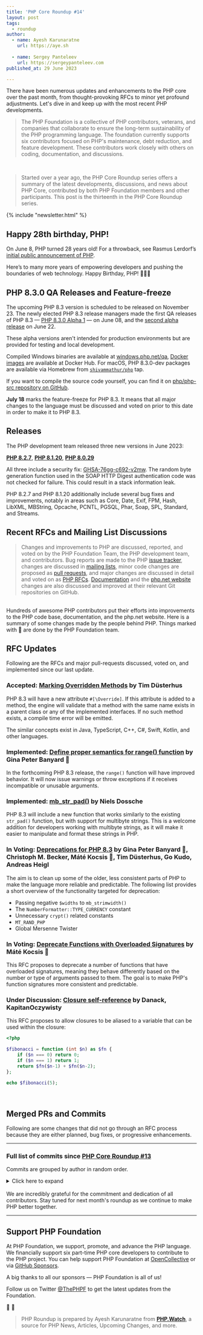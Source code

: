 ```yaml
---
title: 'PHP Core Roundup #14'
layout: post
tags:
  - roundup
author:
  - name: Ayesh Karunaratne
    url: https://aye.sh
  
  - name: Sergey Panteleev
    url: https://sergeypanteleev.com
published_at: 29 June 2023

---
```


There have been numerous updates and enhancements to the PHP core over the past month, from thought-provoking RFCs to minor yet profound adjustments. Let's dive in and keep up with the most recent PHP developments.

> The PHP Foundation is a collective of PHP contributors, veterans, and companies that collaborate to ensure the long-term sustainability of the PHP programming language. The foundation currently supports six contributors focused on PHP's maintenance, debt reduction, and feature development. These contributors work closely with others on coding, documentation, and discussions.

<br>

> Started over a year ago, the PHP Core Roundup series offers a summary of the latest developments, discussions, and news about PHP Core, contributed by both PHP Foundation members and other participants. This post is the thirteenth in the PHP Core Roundup series.

{% include "newsletter.html" %}

## Happy 28th birthday, PHP!

On June 8, PHP turned 28 years old! For a throwback, see Rasmus Lerdorf’s [initial public announcement of PHP](https://groups.google.com/g/comp.infosystems.www.authoring.cgi/c/PyJ25gZ6z7A/m/M9FkTUVDfcwJ).

Here’s to many more years of empowering developers and pushing the boundaries of web technology. Happy Birthday, PHP! 🎉🥳🎂

## PHP 8.3.0 QA Releases and Feature-freeze

The upcoming PHP 8.3 version is scheduled to be released on November 23. The newly elected PHP 8.3 release managers made the first QA releases of PHP 8.3 — [PHP&nbsp;8.3.0&nbsp;Alpha&nbsp;1](https://www.php.net/archive/2023.php#2023-06-08-3) — on June 08, and the [second alpha release](https://www.php.net/archive/2023.php#2023-06-22-1) on June 22.

These alpha versions aren't intended for production environments but are provided for testing and local development.

Compiled Windows binaries are available at [windows.php.net/qa](https://windows.php.net/qa/), [Docker images](https://hub.docker.com/_/php/tags?page=1&name=8.3.0) are available at Docker Hub. For macOS, PHP 8.3.0-dev packages are available via Homebrew from [`shivammathur/php`](https://github.com/shivammathur/homebrew-php) tap. 

If you want to compile the source code yourself, you can find it on [php/php-src repository on GitHub](https://github.com/php/php-src). 

**July 18** marks the feature-freeze for PHP 8.3. It means that all major changes to the language must be discussed and voted on prior to this date in order to make it to PHP 8.3.

## Releases

The PHP development team released three new versions in June 2023:

**[PHP 8.2.7](https://www.php.net/archive/2023.php#2023-06-08-2)**, **[PHP 8.1.20](https://www.php.net/archive/2023.php#2023-06-08-4)**, **[PHP 8.0.29](https://www.php.net/archive/2023.php#2023-06-08-1)**

All three include a security fix: [GHSA-76gg-c692-v2mw](https://github.com/php/php-src/security/advisories/GHSA-76gg-c692-v2mw). The random byte generation function used in the SOAP HTTP Digest authentication code was not checked for failure. This could result in a stack information leak.

PHP 8.2.7 and PHP 8.1.20 additionally include several bug fixes and improvements, notably in areas such as Core, Date, Exif, FPM, Hash, LibXML, MBString, Opcache, PCNTL, PGSQL, Phar, Soap, SPL, Standard, and Streams.


## Recent RFCs and Mailing List Discussions

> Changes and improvements to PHP are discussed, reported, and voted on by the PHP Foundation Team, the PHP development team, and contributors. Bug reports are made to the PHP [issue tracker](https://github.com/php/php-src/issues), changes are discussed in [mailing lists](https://www.php.net/mailing-lists.php), minor code changes are proposed as [pull requests](https://github.com/php/php-src/issues), and major changes are discussed in detail and voted on as [PHP RFCs](https://wiki.php.net/rfc). [Documentation](https://github.com/php/doc-en/) and the [php.net website](https://github.com/php/web-php) changes are also discussed and improved at their relevant Git repositories on GitHub.

<br>
Hundreds of awesome PHP contributors put their efforts into improvements to the PHP code base, documentation, and the php.net website. Here is a summary of some changes made by the people behind PHP. Things marked with 💜 are done by the PHP Foundation team.

## RFC Updates

Following are the RFCs and major pull-requests discussed, voted on, and implemented since our last update.

### Accepted: [Marking Overridden Methods](https://wiki.php.net/rfc/marking_overriden_methods) by Tim Düsterhus

PHP 8.3 will have a new attribute `#[\Override]`. If this attribute is added to a method, the engine will validate that a method with the same name exists in a parent class or any of the implemented interfaces. If no such method exists, a compile time error will be emitted.

The similar concepts exist in Java, TypeScript, C++, C#, Swift, Kotlin, and other languages.

### Implemented: [Define proper semantics for range() function](https://wiki.php.net/rfc/proper-range-semantics) by Gina Peter Banyard 💜

In the forthcoming PHP 8.3 release, the `range()` function will have improved behavior. It will now issue warnings or throw exceptions if it receives incompatible or unusable arguments.

### Implemented: [mb_str_pad()](https://wiki.php.net/rfc/mb_str_pad) by Niels Dossche

PHP 8.3 will include a new function that works similarly to the existing `str_pad()` function, but with support for multibyte strings. This is a welcome addition for developers working with multibyte strings, as it will make it easier to manipulate and format these strings in PHP.

### In Voting: [Deprecations for PHP 8.3](https://wiki.php.net/rfc/deprecations_php_8_3) by Gina Peter Banyard 💜, Christoph M. Becker, Máté Kocsis 💜, Tim Düsterhus, Go Kudo, Andreas Heigl

The aim is to clean up some of the older, less consistent parts of PHP to make the language more reliable and predictable. The following list provides a short overview of the functionality targeted for deprecation:

- Passing negative `$widths` to `mb_strimwidth()`
- The `NumberFormatter::TYPE_CURRENCY` constant
- Unnecessary `crypt()` related constants
- `MT_RAND_PHP`
- Global Mersenne Twister

### In Voting: [Deprecate Functions with Overloaded Signatures](https://wiki.php.net/rfc/deprecate_functions_with_overloaded_signatures) by Máté Kocsis 💜

This RFC proposes to deprecate a number of functions that have overloaded signatures, meaning they behave differently based on the number or type of arguments passed to them. The goal is to make PHP's function signatures more consistent and predictable.

### Under Discussion: [Closure self-reference](https://wiki.php.net/rfc/closure_self_reference) by Danack, KapitanOczywisty

This RFC proposes to allow closures to be aliased to a variable that can be used within the closure:

```php
<?php

$fibonacci = function (int $n) as $fn {
    if ($n === 0) return 0;
    if ($n === 1) return 1;
    return $fn($n-1) + $fn($n-2);
};
 
echo $fibonacci(5);
```
<br>

## Merged PRs and Commits

Following are some changes that did not go through an RFC process because they are either planned, bug fixes, or progressive enhancements.
 
---

### Full list of commits  since [PHP Core Roundup #13](/blog/2023/06/06/php-core-roundup-13/)

Commits are grouped by author in random order.

<details markdown="1">
  <summary>Click here to expand</summary>

### James Lucas
- Fix [GH-11246](https://github.com/php/php-src/issues/11246) cli/get_set_process_title in [GH-11247](https://github.com/php/php-src/pull/11247)
- Fix bug [GH-9356](https://github.com/php/php-src/issues/9356): Incomplete SAN validation of IPv6 address in [GH-11145](https://github.com/php/php-src/pull/11145)

### Gina Peter Banyard 💜
- Fix [`-Wenum-int-mismatch`] compiler warnings in [GH-11352](https://github.com/php/php-src/pull/11352)
- `ext/standard/array.c`: Optimize min/max functions for int/float in [GH-11194](https://github.com/php/php-src/pull/11194)
- `http_fopen_wrapper`: fix [`-Wanalyzer-deref-before-check`] in [810507ab1b](https://github.com/php/php-src/commit/810507ab1b)
- memory stream: fix [`-Wanalyzer-deref-before-check`] in [13ad8ef40b](https://github.com/php/php-src/commit/13ad8ef40b)
- Fix file descriptor check in [c5d7264149](https://github.com/php/php-src/commit/c5d7264149)
- Assert `zend_constant` exist in [ce724d186d](https://github.com/php/php-src/commit/ce724d186d)
- Use known `zend_string` pointer to check for equality instead of C strings in [GH-11370](https://github.com/php/php-src/pull/11370)
- Use common function for `TypeError` on illegal offset access in [GH-10544](https://github.com/php/php-src/pull/10544)
- Use more appropriate types for `php_array_walk()` function in [a02f7f24c6](https://github.com/php/php-src/commit/a02f7f24c6)
- More usage of known `zend_str` instead of C string in [GH-11381](https://github.com/php/php-src/pull/11381)
- `ext/imap`: Refactor + Update to modern property write API in [GH-11415](https://github.com/php/php-src/pull/11415)
- Remove `php_imap_list_add_object()` function in [ext/imap](https://github.com/php/php-src/commit/5d0304876f)
- Use propery API instead of `php_imap_hash_add_object()` in [ext/imap](https://github.com/php/php-src/commit/9798dc20e2)
- Cleanup custom implementation of `rfc822_write_address()` in [ext/imap](https://github.com/php/php-src/commit/0b99bc21e5)
- Do not condition on number of arguments but on pointer being set or not in [ext/imap](https://github.com/php/php-src/commit/b1dd9b8a39)
- Add const qualifier for `header_injection()` in [ext/imap](https://github.com/php/php-src/commit/b1f24e3bea)
- Refactor `imap_fetch_overview()` in [ext/imap](https://github.com/php/php-src/commit/d714ae8964)
- Narrow return type to `true` in [ext/imap](https://github.com/php/php-src/commit/cc9ab53308)
- Refactor common conditional property assignment in [ext/imap](https://github.com/php/php-src/commit/6c25257db0)
- Move range() tests to a dedicated folder in [PHP Source](https://github.com/php/php-src/commit/53829b7daf)
- Add number or str ZPP macros in [PHP Source](https://github.com/php/php-src/commit/80e90ad7ba)
- Expose `zendi_try_get_long()` function via a public API in [Zend](https://github.com/php/php-src/pull/10175)
- Define proper semantics for `range()` function in [RFC](https://github.com/php/php-src/pull/10826)

### Niels Dossche
- Fix [GH-11347](https://github.com/php/php-src/issues/11347): Memory leak when calling a static method inside an xpath query in [GH-11350](https://github.com/php/php-src/pull/11350)
- Use `zval_ptr_dtor_nogc()` for callable in `ext/xslt` in [GH-11356](https://github.com/php/php-src/pull/11356)
- Implement iteration cache, item cache and length cache for node list iteration in [GH-11330](https://github.com/php/php-src/pull/11330)
- Struct-pack `spl_dllist_object` in [5fae4b5031](https://github.com/php/php-src/commit/5fae4b5031)
- Remove dead code from `sxe_get_element_by_name()` in [c6bffff96b](https://github.com/php/php-src/commit/c6bffff96b)
- Remove double class entry variable in [795127942b](https://github.com/php/php-src/commit/795127942b)
- Use `xmlStrEqual()` instead of `!xmlStrCmp()` in [47c277bde5](https://github.com/php/php-src/commit/47c277bde5)
- No need for the double name pointer in [ed097e30f0](https://github.com/php/php-src/commit/ed097e30f0)
- Switch `DOMNodeList::item()` and `DOMNamedNodeMap::item()` to fast ZPP in [GH-11361](https://github.com/php/php-src/pull/11361)
- Fix bug [#67440](https://bugs.php.net/bug.php?id=67440): append_node of a `DOMDocumentFragment` does not reconcile namespaces in [GH-11362](https://github.com/php/php-src/pull/11362)
- Fix bug [#81642](https://bugs.php.net/bug.php?id=81642): `DOMChildNode::replaceWith()` bug when replacing a node with itself in [GH-11363](https://github.com/php/php-src/pull/11363)
- Fix bug [#77686](https://bugs.php.net/bug.php?id=77686): Removed elements are still returned by `getElementById` in [GH-11369](https://github.com/php/php-src/pull/11369)
- Use `uint32_t` for the number of nodes in [GH-11371](https://github.com/php/php-src/pull/11371)
- Let closure created from magic method accept named parameters in [GH-11364](https://github.com/php/php-src/pull/11364)
- Disable old `libxml2` hack if the version does not suffer from the bug in [GH-11379](https://github.com/php/php-src/pull/11379)
- Fix missing randomness check and insufficient random bytes for SOAP HTTP Digest in [ac4254ad76](https://github.com/php/php-src/commit/ac4254ad76)
- Fix test failure for `init_fcall_003.phpt` without opcache in [GH-11378](https://github.com/php/php-src/pull/11378)
- Remove redundant assignment on nodep->ns in [6e04050474](https://github.com/php/php-src/commit/6e04050474)
- Fix [#79700](https://bugs.php.net/bug.php?id=79700): Bad performance with namespaced nodes due to wrong libxml assumption in [GH-11376](https://github.com/php/php-src/pull/11376)
- Fix [#70359](https://bugs.php.net/bug.php?id=70359) and [#78577](https://bugs.php.net/bug.php?id=78577): segfaults with DOMNameSpaceNode in [GH-11402](https://github.com/php/php-src/pull/11402)
- Allow final modifier when using a method from a trait in [GH-11394](https://github.com/php/php-src/pull/11394)
- Get rid of return value for `php_libxml_unregister_node()` in [GH-11398](https://github.com/php/php-src/pull/11398)
- Implement [GH-8641](https://github.com/php/php-src/issues/8641): STREAM_NOTIFY_COMPLETED over HTTP never emitted in [GH-10505](https://github.com/php/php-src/pull/10505)
- Fix lifetime issue with getAttributeNodeNS() in [GH-11422](https://github.com/php/php-src/pull/11422)
- Fix "invalid state error" with cloned namespace declarations in [GH-11429](https://github.com/php/php-src/pull/11429)
- Fix [GH-11406](https://github.com/php/php-src/issues/11406): segfault with unpacking and magic method closure in [GH-11417](https://github.com/php/php-src/pull/11417)
- Fix [GH-11433](https://github.com/php/php-src/issues/11433): Unable to set CURLOPT_ACCEPT_ENCODING to NULL in [GH-11446](https://github.com/php/php-src/pull/11446)
- Fix bug [#55294](https://bugs.php.net/bug.php?id=55294) and [#47530](https://bugs.php.net/bug.php?id=47530) and [#47847](https://bugs.php.net/bug.php?id=47847): namespace reconciliation issues in [GH-11454](https://github.com/php/php-src/pull/11454)
- Fix [GH-11451](https://github.com/php/php-src/issues/11451): Invalid associative array containing duplicate keys in [GH-11453](https://github.com/php/php-src/pull/11453)
- Fix [GH-11404](https://github.com/php/php-src/issues/11404): `DOMDocument::savexml` and friends ommit `xmlns=""` declaration for null namespace, creating incorrect xml representation of the DOM in [GH-11428](https://github.com/php/php-src/pull/11428)
- [RFC] Implement `mb_str_pad()` in [GH-11284](https://github.com/php/php-src/pull/11284)
- Fix [GH-11507](https://github.com/php/php-src/issues/11507): String concatenation performance regression in 8.3 in [GH-11508](https://github.com/php/php-src/pull/11508)
- Fix interrupted CLI output causing the process to exit in [GH-11510](https://github.com/php/php-src/pull/11510)
- Fix [GH-11514](https://github.com/php/php-src/issues/11514): PHP 8.3 build fails with `--enable-mbstring` enabled in [GH-11516](https://github.com/php/php-src/pull/11516)
- Fix [GH-11498](https://github.com/php/php-src/issues/11498): SIGCHLD is not always returned from `proc_open` in [GH-11509](https://github.com/php/php-src/pull/11509)
- Fix [GH-11529](https://github.com/php/php-src/issues/11529): Crash after dealing with an Apache request in [GH-11530](https://github.com/php/php-src/pull/11530)
- Add missing cache invalidation in `dom_child_replace_with()` in [PHP Source](https://github.com/php/php-src/commit/8904ac7fef)
- Fix [#80332](https://bugs.php.net/bug.php?id=80332): Completely broken array access functionality with DOMNamedNodeMap in [PHP Source](https://github.com/php/php-src/pull/11468)
- Fix [GH-11455](https://github.com/php/php-src/issues/11455): Segmentation fault with custom object date properties in [PHP Source](https://github.com/php/php-src/pull/11473)
- Revert changes to `DOMAttr::$value` and `DOMAttr::$nodeValue` expansion in [PHP Source](https://github.com/php/php-src/pull/11469)
- Fix [GH-11408](https://github.com/php/php-src/issues/11408): Unable to build PHP 8.3.0 alpha 1 / fileinfo extension in [GH-11505](https://github.com/php/php-src/pull/11505)
- Add missing `WUNTRACED` in [GH-11526](https://github.com/php/php-src/pull/11526)
- Fix [GH-11500](https://github.com/php/php-src/issues/11500): Namespace reuse in createElementNS() generates wrong output in [GH-11528](https://github.com/php/php-src/pull/11528)

### David CARLIER
- `ext/pgsql`: `php_pgsql_convert` converts `E_NOTICE` to `TypeError`/`ValueError` exceptions in [16a63d7b07](https://github.com/php/php-src/commit/16a63d7b07)
- `ext/pgsql`: adding pg_set_error_context_visibility in [dd8514a0bd](https://github.com/php/php-src/commit/dd8514a0bd)
- `ext/pdo_pgsql`: connection status update to distinguish from truly bad quality connections in [ec3daea1d6](https://github.com/php/php-src/commit/ec3daea1d6)
- Fix PGtrace invalid free issue in [`ext/pgsql`](https://github.com/php/php-src/commit/f194cdf852)
- `imagerotate` removes `ignore_transparent` argument in [`ext/gd`](https://github.com/php/php-src/commit/b0d8c10fd9)

### Tim Starling
- Set `DOMAttr::$value` without expanding entities in [50fdad8325](https://github.com/php/php-src/commit/50fdad8325)
- Factor out `dom_remove_all_children()` in [74910b1403](https://github.com/php/php-src/commit/74910b1403)
- Don't add 1 when calling `xmlNodeSetContent()` in [ee68c22128](https://github.com/php/php-src/commit/ee68c22128)
- Also avoid entity expansion in `DOMAttr::$nodeValue` in [076ddf2b05](https://github.com/php/php-src/commit/076ddf2b05)
- Changelog notes for `DOMAttr` value and nodeValue properties in [0cc028c374](https://github.com/php/php-src/commit/0cc028c374)
- Improve test `DOMAttr_entity_expansion.phpt` in [ab77485890](https://github.com/php/php-src/commit/ab77485890)
- When running FPM tests, pass `-n` option to `php-fpm` in [GH-11373](https://github.com/php/php-src/pull/11373)

## Dmitry Stogov
- Fixed deoptimization info for interrupt handler in [8f06febedf](https://github.com/php/php-src/commit/8f06febedf)
- Keep consistent `EG(current_execute_data)` after return from generator in [GH-11380](https://github.com/php/php-src/pull/11380)
- Fixed incorrect VM stack overflow checks elimination in [1a96d64828](https://github.com/php/php-src/commit/1a96d64828)

## Jakub Zelenka 💜
- Update NEWS for PHP 8.3.0alpha1 in [5b430a25fa](https://github.com/php/php-src/commit/5b430a25fa)
- Fix CS and checking for IPv6 SAN verify in [3fc013b2e2](https://github.com/php/php-src/commit/3fc013b2e2)
- Fix [GH-10406](https://github.com/php/php-src/issues/10406): fgets on a redis socket connection fails on PHP 8.3 in [GH-11421](https://github.com/php/php-src/pull/11421)
- FPM: Add "pcntl" when running another test depending on pcntl in [9b18466396](https://github.com/php/php-src/commit/9b18466396)

## Remi Collet
- Fix [GH-11382](https://github.com/php/php-src/issues/11382) add missing hash header for bin2hex in [0572448263](https://github.com/php/php-src/commit/0572448263)
- Ensure `session.sid_length` have proper value for test in [0561783903](https://github.com/php/php-src/commit/0561783903)
- Check `PQsetErrorContextVisibility` availability `(libpq >= 9.6)` in [21aaf3321f](https://github.com/php/php-src/commit/21aaf3321f)
- adapt test expectation with libzip 1.10 in [b972af9589](https://github.com/php/php-src/commit/b972af9589)
- zip extension version 1.22.0 for libzip 1.10.0 in [b5638a1202](https://github.com/php/php-src/commit/b5638a1202)
- NEWS and UPGRADING for zip 1.22.0 in [ddb6cadb4c](https://github.com/php/php-src/commit/ddb6cadb4c)

### Pierrick Charron
- Update NEWS in [b720ab99f8](https://github.com/php/php-src/commit/b720ab99f8)

### Ben Ramsey
- Add example commit message to release process doc in [938ebb3b61](https://github.com/php/php-src/commit/938ebb3b61)
- Add PHP 8.3 to release process doc; remove 7.4 in [ca1905116b](https://github.com/php/php-src/commit/ca1905116b)

### Florian Engelhardt
- Fix initial array size in `gc_status()` in [GH-11393](https://github.com/php/php-src/pull/11393)

### Mikhail Galanin
- Suppress warning when the test run under non-root in [GH-11400](https://github.com/php/php-src/pull/11400)
- sapi/fpm: add "pcntl" when running test depending pcntl_sigprocmask() in [7ade242e28](https://github.com/php/php-src/commit/7ade242e28)

### Bob Weinand
- Fix add/remove observer API with multiple observers installed in [709540ccdc](https://github.com/php/php-src/commit/709540ccdc)

### Peter Chun-Sheng, Li
- Fix cross-compilation check in phar generation for FreeBSD in [GH-11441](https://github.com/php/php-src/pull/11441)

### Máté Kocsis 💜
- Add test for [GH-11423](https://github.com/php/php-src/issues/11423) in [96ea06a1d9](https://github.com/php/php-src/commit/96ea06a1d9)
- Upgrade to PHP-Parser 5.0 in [6dd62fb3d6](https://github.com/php/php-src/commit/6dd62fb3d6)

### Ilija Tovilo 💜
- Forward shutdown exceptions to user error handlers in [GH-110905](https://github.com/php/php-src/pull/110905)
- `mbstring count_demerits` in reverse order in [GH-11493](https://github.com/php/php-src/pull/11493)
- Fix assertion violation for invalid class const objects in const expressions in [GH-11458](https://github.com/php/php-src/pull/11458)
- Fix arm build in [GH-11501](https://github.com/php/php-src/pull/11501)
- Remove session ID set through `REQUEST_URI` in [f160eff441](https://github.com/php/php-src/commit/f160eff441)
- Revert "Mangle PCRE regex cache key with JIT option" in [4d91665f78](https://github.com/php/php-src/commit/4d91665f78)

### divinity76
- Implement `SKIP_(SLOW|ONLINE)_TESTS` in [GH-11479](https://github.com/php/php-src/pull/11479)
- Support running testsuite with negative niceness in [GH-11481](https://github.com/php/php-src/pull/11481)

### Alex Dowad
- Fix [GH-11476](https://github.com/php/php-src/issues/11476): crash with count_demerits negative-size-param in [443927e3e8](https://github.com/php/php-src/commit/443927e3e8)

### Eric Mann
- Update NEWS for PHP 8.3.0alpha2 in [d9e2da342a](https://github.com/php/php-src/commit/d9e2da342a)

### Michael Voříšek
- Mangle PCRE regex cache key with JIT option in [GH-11396](https://github.com/php/php-src/pull/11396)

### eater
- Add build scripts to "Category: Build System" label in [GH-11474](https://github.com/php/php-src/pull/11474)

### Patrick Allaert
- Fixes "GC_BENCH" is not defined in extensions including `zend_gc.h` in [973e9b2eec](https://github.com/php/php-src/commit/973e9b2eec)

### Derick Rethans 💜
- Fixed [GH-11368](https://github.com/php/php-src/issues/11368): Date modify returns invalid datetime in [0747616f84](https://github.com/php/php-src/commit/0747616f84)

### Vinicius Dias
- Fix [GH-11492](https://github.com/php/php-src/issues/11492): Make test failure: `ext/pdo_sqlite/tests/bug_42589.phpt` in [GH-11494](https://github.com/php/php-src/pull/11494)

### hanshenrik
- fix `file()` flags error-check in [GH-11483](https://github.com/php/php-src/pull/11483)


</details>
<br>
We are incredibly grateful for the commitment and dedication of all contributors. Stay tuned for next month's roundup as we continue to make PHP better together.

<br>

---

## Support PHP Foundation

At PHP Foundation, we support, promote, and advance the PHP language. We financially support six part-time PHP core developers to contribute to the PHP project. You can help support PHP Foundation at [OpenCollective](https://opencollective.com/phpfoundation) or via [GitHub Sponsors](https://github.com/sponsors/ThePHPF).

A big thanks to all our sponsors — PHP Foundation is all of us!

Follow us on Twitter [@ThePHPF](https://twitter.com/thephpf) to get the latest updates from the Foundation.

💜️ 🐘

> PHP Roundup is prepared by Ayesh Karunaratne from **[PHP.Watch](https://php.watch)**, a source for PHP News, Articles, Upcoming Changes, and more. 

